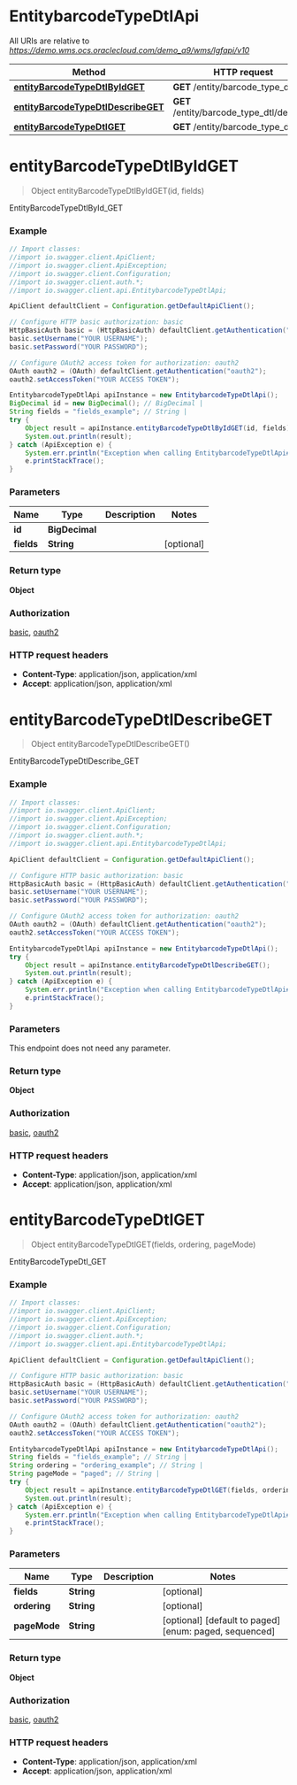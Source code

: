 # EntitybarcodeTypeDtlApi

All URIs are relative to *https://demo.wms.ocs.oraclecloud.com/demo_a9/wms/lgfapi/v10*

Method | HTTP request | Description
------------- | ------------- | -------------
[**entityBarcodeTypeDtlByIdGET**](EntitybarcodeTypeDtlApi.md#entityBarcodeTypeDtlByIdGET) | **GET** /entity/barcode_type_dtl/{id} | EntityBarcodeTypeDtlById_GET
[**entityBarcodeTypeDtlDescribeGET**](EntitybarcodeTypeDtlApi.md#entityBarcodeTypeDtlDescribeGET) | **GET** /entity/barcode_type_dtl/describe | EntityBarcodeTypeDtlDescribe_GET
[**entityBarcodeTypeDtlGET**](EntitybarcodeTypeDtlApi.md#entityBarcodeTypeDtlGET) | **GET** /entity/barcode_type_dtl | EntityBarcodeTypeDtl_GET


<a name="entityBarcodeTypeDtlByIdGET"></a>
# **entityBarcodeTypeDtlByIdGET**
> Object entityBarcodeTypeDtlByIdGET(id, fields)

EntityBarcodeTypeDtlById_GET



### Example
```java
// Import classes:
//import io.swagger.client.ApiClient;
//import io.swagger.client.ApiException;
//import io.swagger.client.Configuration;
//import io.swagger.client.auth.*;
//import io.swagger.client.api.EntitybarcodeTypeDtlApi;

ApiClient defaultClient = Configuration.getDefaultApiClient();

// Configure HTTP basic authorization: basic
HttpBasicAuth basic = (HttpBasicAuth) defaultClient.getAuthentication("basic");
basic.setUsername("YOUR USERNAME");
basic.setPassword("YOUR PASSWORD");

// Configure OAuth2 access token for authorization: oauth2
OAuth oauth2 = (OAuth) defaultClient.getAuthentication("oauth2");
oauth2.setAccessToken("YOUR ACCESS TOKEN");

EntitybarcodeTypeDtlApi apiInstance = new EntitybarcodeTypeDtlApi();
BigDecimal id = new BigDecimal(); // BigDecimal | 
String fields = "fields_example"; // String | 
try {
    Object result = apiInstance.entityBarcodeTypeDtlByIdGET(id, fields);
    System.out.println(result);
} catch (ApiException e) {
    System.err.println("Exception when calling EntitybarcodeTypeDtlApi#entityBarcodeTypeDtlByIdGET");
    e.printStackTrace();
}
```

### Parameters

Name | Type | Description  | Notes
------------- | ------------- | ------------- | -------------
 **id** | **BigDecimal**|  |
 **fields** | **String**|  | [optional]

### Return type

**Object**

### Authorization

[basic](../README.md#basic), [oauth2](../README.md#oauth2)

### HTTP request headers

 - **Content-Type**: application/json, application/xml
 - **Accept**: application/json, application/xml

<a name="entityBarcodeTypeDtlDescribeGET"></a>
# **entityBarcodeTypeDtlDescribeGET**
> Object entityBarcodeTypeDtlDescribeGET()

EntityBarcodeTypeDtlDescribe_GET



### Example
```java
// Import classes:
//import io.swagger.client.ApiClient;
//import io.swagger.client.ApiException;
//import io.swagger.client.Configuration;
//import io.swagger.client.auth.*;
//import io.swagger.client.api.EntitybarcodeTypeDtlApi;

ApiClient defaultClient = Configuration.getDefaultApiClient();

// Configure HTTP basic authorization: basic
HttpBasicAuth basic = (HttpBasicAuth) defaultClient.getAuthentication("basic");
basic.setUsername("YOUR USERNAME");
basic.setPassword("YOUR PASSWORD");

// Configure OAuth2 access token for authorization: oauth2
OAuth oauth2 = (OAuth) defaultClient.getAuthentication("oauth2");
oauth2.setAccessToken("YOUR ACCESS TOKEN");

EntitybarcodeTypeDtlApi apiInstance = new EntitybarcodeTypeDtlApi();
try {
    Object result = apiInstance.entityBarcodeTypeDtlDescribeGET();
    System.out.println(result);
} catch (ApiException e) {
    System.err.println("Exception when calling EntitybarcodeTypeDtlApi#entityBarcodeTypeDtlDescribeGET");
    e.printStackTrace();
}
```

### Parameters
This endpoint does not need any parameter.

### Return type

**Object**

### Authorization

[basic](../README.md#basic), [oauth2](../README.md#oauth2)

### HTTP request headers

 - **Content-Type**: application/json, application/xml
 - **Accept**: application/json, application/xml

<a name="entityBarcodeTypeDtlGET"></a>
# **entityBarcodeTypeDtlGET**
> Object entityBarcodeTypeDtlGET(fields, ordering, pageMode)

EntityBarcodeTypeDtl_GET



### Example
```java
// Import classes:
//import io.swagger.client.ApiClient;
//import io.swagger.client.ApiException;
//import io.swagger.client.Configuration;
//import io.swagger.client.auth.*;
//import io.swagger.client.api.EntitybarcodeTypeDtlApi;

ApiClient defaultClient = Configuration.getDefaultApiClient();

// Configure HTTP basic authorization: basic
HttpBasicAuth basic = (HttpBasicAuth) defaultClient.getAuthentication("basic");
basic.setUsername("YOUR USERNAME");
basic.setPassword("YOUR PASSWORD");

// Configure OAuth2 access token for authorization: oauth2
OAuth oauth2 = (OAuth) defaultClient.getAuthentication("oauth2");
oauth2.setAccessToken("YOUR ACCESS TOKEN");

EntitybarcodeTypeDtlApi apiInstance = new EntitybarcodeTypeDtlApi();
String fields = "fields_example"; // String | 
String ordering = "ordering_example"; // String | 
String pageMode = "paged"; // String | 
try {
    Object result = apiInstance.entityBarcodeTypeDtlGET(fields, ordering, pageMode);
    System.out.println(result);
} catch (ApiException e) {
    System.err.println("Exception when calling EntitybarcodeTypeDtlApi#entityBarcodeTypeDtlGET");
    e.printStackTrace();
}
```

### Parameters

Name | Type | Description  | Notes
------------- | ------------- | ------------- | -------------
 **fields** | **String**|  | [optional]
 **ordering** | **String**|  | [optional]
 **pageMode** | **String**|  | [optional] [default to paged] [enum: paged, sequenced]

### Return type

**Object**

### Authorization

[basic](../README.md#basic), [oauth2](../README.md#oauth2)

### HTTP request headers

 - **Content-Type**: application/json, application/xml
 - **Accept**: application/json, application/xml

